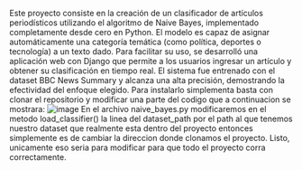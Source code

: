 Este proyecto consiste en la creación de un clasificador de artículos periodísticos utilizando el algoritmo de Naive Bayes, implementado completamente desde cero en Python. El modelo es capaz de asignar automáticamente una categoría temática (como política, deportes o tecnología) a un texto dado. Para facilitar su uso, se desarrolló una aplicación web con Django que permite a los usuarios ingresar un artículo y obtener su clasificación en tiempo real. El sistema fue entrenado con el dataset BBC News Summary y alcanza una alta precisión, demostrando la efectividad del enfoque elegido.
Para instalarlo simplementa basta con clonar el repositorio y modificar una parte del codigo que a continuacion se mostrara:
![image](https://github.com/user-attachments/assets/d27604bf-66b7-4969-9706-d87efd4e3ea2)
En el archivo naive_bayes.py modificaremos en el metodo load_classifier() la linea del dataset_path por el path al que tenemos nuestro dataset que realmente esta dentro del proyecto entonces simplemente es de cambiar la direccion donde clonamos el proyecto.
Listo, unicamente eso seria para modificar para que todo el proyecto corra correctamente.

